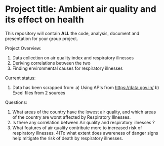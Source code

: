 # Project title: Ambient air quality and its effect on health

This repository will contain **ALL** the code, analysis, document and presentation for your group project.

Project Overview: 
1) Data collection on air quality index and respiratory illnesses
2) Deriving correlations between the two
3) Finding environmental causes for respiratory illnesses 

Current status: 
1) Data has been scrapped from:
   a) Using APIs from https://data.gov.in/
   b) Excel files from 2 sources

Questions:

1) What areas of the country have the lowest air quality, and which areas of the country are worst affected by Respiratory Illnesses.
2) Is there any correlation between Air quality and respiratory illnesses ? 
3) What features of air quality contribute more to increased risk of respiratory illnesses.
4)To what extent does awareness of danger signs help mitigate the risk of death by respiratory illnesses.
